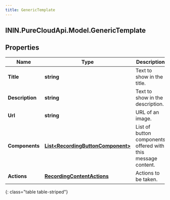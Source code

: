 ```yaml
---
title: GenericTemplate
---
```

## ININ.PureCloudApi.Model.GenericTemplate

## Properties

|Name | Type | Description | Notes|
|------------ | ------------- | ------------- | -------------|
| **Title** | **string** | Text to show in the title. | [optional] |
| **Description** | **string** | Text to show in the description. | [optional] |
| **Url** | **string** | URL of an image. | [optional] |
| **Components** | [**List&lt;RecordingButtonComponent&gt;**](RecordingButtonComponent.html) | List of button components offered with this message content. | [optional] |
| **Actions** | [**RecordingContentActions**](RecordingContentActions.html) | Actions to be taken. | [optional] |
{: class="table table-striped"}


